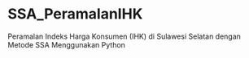 # SSA_PeramalanIHK
Peramalan Indeks Harga Konsumen (IHK) di Sulawesi Selatan dengan Metode SSA Menggunakan Python
